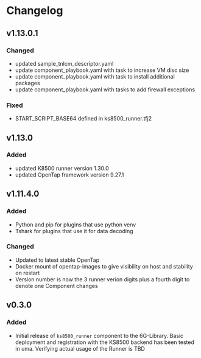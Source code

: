 # Changelog
## v1.13.0.1
### Changed
- updated sample_tnlcm_descriptor.yaml
- update component_playbook.yaml with task to increase VM disc size
- update component_playbook.yaml with task to install additional packages
- update component_playbook.yaml with tasks to add firewall exceptions
### Fixed
- START_SCRIPT_BASE64 defined in ks8500_runner.tfj2   
## v1.13.0
### Added
- updated K8500 runner version 1.30.0
- updated OpenTap framework version 9.27.1
## v1.11.4.0
### Added
- Python and pip for plugins that use python venv
- Tshark for plugins that use it for data decoding

### Changed
- Updated to latest stable OpenTap
- Docker mount of opentap-images to give visibility on host and stability on restart
- Version number is now the 3 runner verion digits plus a fourth digit to denote one Component changes

## v0.3.0
### Added
- Initial release of `ks8500_runner` component to the 6G-Library. Basic deployment and registration with the KS8500 backend has been tested in uma. Verifying actual usage of the Runner is TBD
